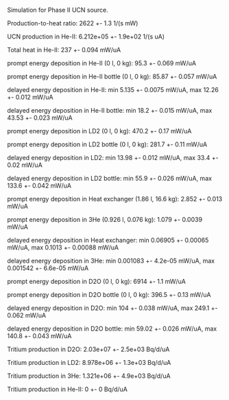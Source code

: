 Simulation for Phase II UCN source.

Production-to-heat ratio:
2622 +- 1.3 1/(s mW)

UCN production in He-II:
6.212e+05 +- 1.9e+02 1/(s uA)

Total heat in He-II:
237 +- 0.094 mW/uA

prompt energy deposition in He-II (0 l, 0 kg):
95.3 +- 0.069 mW/uA

prompt energy deposition in He-II bottle (0 l, 0 kg):
85.87 +- 0.057 mW/uA

delayed energy deposition in He-II:
min 5.135 +- 0.0075 mW/uA, max 12.26 +- 0.012 mW/uA

delayed energy deposition in He-II bottle:
min 18.2 +- 0.015 mW/uA, max 43.53 +- 0.023 mW/uA

prompt energy deposition in LD2 (0 l, 0 kg):
470.2 +- 0.17 mW/uA

prompt energy deposition in LD2 bottle (0 l, 0 kg):
281.7 +- 0.11 mW/uA

delayed energy deposition in LD2:
min 13.98 +- 0.012 mW/uA, max 33.4 +- 0.02 mW/uA

delayed energy deposition in LD2 bottle:
min 55.9 +- 0.026 mW/uA, max 133.6 +- 0.042 mW/uA

prompt energy deposition in Heat exchanger (1.86 l, 16.6 kg):
2.852 +- 0.013 mW/uA

prompt energy deposition in 3He (0.926 l, 0.076 kg):
1.079 +- 0.0039 mW/uA

delayed energy deposition in Heat exchanger:
min 0.06905 +- 0.00065 mW/uA, max 0.1013 +- 0.00088 mW/uA

delayed energy deposition in 3He:
min 0.001083 +- 4.2e-05 mW/uA, max 0.001542 +- 6.6e-05 mW/uA

prompt energy deposition in D2O (0 l, 0 kg):
6914 +- 1.1 mW/uA

prompt energy deposition in D2O bottle (0 l, 0 kg):
396.5 +- 0.13 mW/uA

delayed energy deposition in D2O:
min 104 +- 0.038 mW/uA, max 249.1 +- 0.062 mW/uA

delayed energy deposition in D2O bottle:
min 59.02 +- 0.026 mW/uA, max 140.8 +- 0.043 mW/uA

Tritium production in D2O:
2.03e+07 +- 2.5e+03 Bq/d/uA

Tritium production in LD2:
8.978e+06 +- 1.3e+03 Bq/d/uA

Tritium production in 3He:
1.321e+06 +- 4.9e+03 Bq/d/uA

Tritium production in He-II:
0 +- 0 Bq/d/uA

